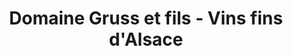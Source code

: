 ---
title: "Domaine Gruss et fils - Vins fins d'Alsace"
url: /eguisheim/domaine-gruss-et-fils-vins-fins-dalsace/
shop: vin
---